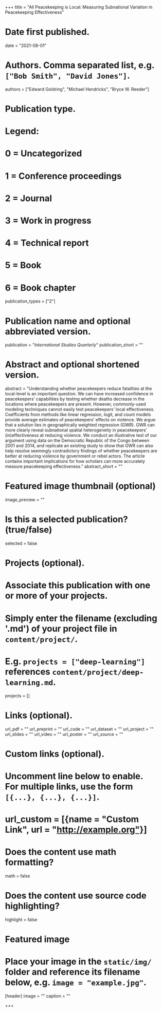 +++
title = "All Peacekeeping is Local: Measuring Subnational Variation in Peacekeeping Effectiveness"

# Date first published.
date = "2021-08-01"

# Authors. Comma separated list, e.g. `["Bob Smith", "David Jones"]`.
authors = ["Edward Goldring", "Michael Hendricks", "Bryce W. Reeder"]

# Publication type.
# Legend:
# 0 = Uncategorized
# 1 = Conference proceedings
# 2 = Journal
# 3 = Work in progress
# 4 = Technical report
# 5 = Book
# 6 = Book chapter
publication_types = ["2"]

# Publication name and optional abbreviated version.
publication = "*International Studies Quarterly*"
publication_short = ""

# Abstract and optional shortened version.
abstract = "Understanding whether peacekeepers reduce fatalities at the local-level is an important question. We can have increased confidence in peacekeepers’ capabilities by testing whether deaths decrease in the locations where peacekeepers are present. However, commonly-used modeling techniques cannot easily test peacekeepers’ local effectiveness. Coefficients from methods like linear regression, logit, and count models provide average estimates of peacekeepers’ effects on violence. We argue that a solution lies in geographically weighted regression (GWR). GWR can more clearly reveal subnational spatial heterogeneity in peacekeepers’ (in)effectiveness at reducing violence. We conduct an illustrative test of our argument using data on the Democratic Republic of the Congo between 2001 and 2014, and replicate an existing study to show that GWR can also help resolve seemingly contradictory findings of whether peacekeepers are better at reducing violence by government or rebel actors. The article contains important implications for how scholars can more accurately measure peacekeeping effectiveness."
abstract_short = ""

# Featured image thumbnail (optional)
image_preview = ""

# Is this a selected publication? (true/false)
selected = false

# Projects (optional).
#   Associate this publication with one or more of your projects.
#   Simply enter the filename (excluding '.md') of your project file in `content/project/`.
#   E.g. `projects = ["deep-learning"]` references `content/project/deep-learning.md`.
projects = []

# Links (optional).
url_pdf = ""
url_preprint = ""
url_code = ""
url_dataset = ""
url_project = ""
url_slides = ""
url_video = ""
url_poster = ""
url_source = ""

# Custom links (optional).
#   Uncomment line below to enable. For multiple links, use the form `[{...}, {...}, {...}]`.
# url_custom = [{name = "Custom Link", url = "http://example.org"}]

# Does the content use math formatting?
math = false

# Does the content use source code highlighting?
highlight = false

# Featured image
# Place your image in the `static/img/` folder and reference its filename below, e.g. `image = "example.jpg"`.
[header]
image = ""
caption = ""

+++
